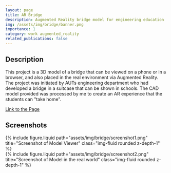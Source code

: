 ```yaml
---
layout: page
title: AR Bridge
description: Augmented Reality bridge model for engineering education
img: /assets/img/bridge/banner.png
importance: 1
category: work augmented_reality
related_publications: false
---
```


<h2>Description</h2>

This project is a 3D model of a bridge that can be viewed on a phone or in a browser, and also placed in the real environment via Augmented Reality.
The project was initiated by AUTs engineering department who had developed a bridge in a suitcase that can be shown in schools.
The CAD model provided was processed by me to create an AR experience that the students can "take home".

<a href="/assets/html/bridge/index.html" target="_blank">Link to the Page</a>

<h2>Screenshots</h2>

<div class="row justify-content-sm-center">
  <div class="col-sm-4 mt-3 mt-md-0">
    {% include figure.liquid path="assets/img/bridge/screenshot1.png" title="Screenshot of Model Viewer" class="img-fluid rounded z-depth-1" %}
  </div>
  <div class="col-sm-4 mt-3 mt-md-0">
    {% include figure.liquid path="assets/img/bridge/screenshot2.png" title="Screenshot of Model in the real world" class="img-fluid rounded z-depth-1" %}
  </div>
  <div class="col-sm-4 mt-3 mt-md-0">
  </div>
</div>
